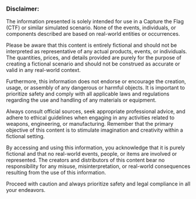 ### Disclaimer: 

The information presented is solely intended for use in a Capture the Flag (CTF) or similar simulated scenario. None of the events, individuals, or components described are based on real-world entities or occurrences. 

Please be aware that this content is entirely fictional and should not be interpreted as representative of any actual products, events, or individuals. The quantities, prices, and details provided are purely for the purpose of creating a fictional scenario and should not be construed as accurate or valid in any real-world context.

Furthermore, this information does not endorse or encourage the creation, usage, or assembly of any dangerous or harmful objects. It is important to prioritize safety and comply with all applicable laws and regulations regarding the use and handling of any materials or equipment.

Always consult official sources, seek appropriate professional advice, and adhere to ethical guidelines when engaging in any activities related to weapons, engineering, or manufacturing. Remember that the primary objective of this content is to stimulate imagination and creativity within a fictional setting.

By accessing and using this information, you acknowledge that it is purely fictional and that no real-world events, people, or items are involved or represented. The creators and distributors of this content bear no responsibility for any misuse, misinterpretation, or real-world consequences resulting from the use of this information.

Proceed with caution and always prioritize safety and legal compliance in all your endeavors.
